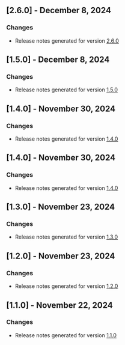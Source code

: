 ## [2.6.0] - December 8, 2024

### Changes
- Release notes generated for version [2.6.0](.release-notes/2.6.0/release.md)

## [1.5.0] - December 8, 2024

### Changes
- Release notes generated for version [1.5.0](.release-notes/1.5.0/release.md)

## [1.4.0] - November 30, 2024

### Changes
- Release notes generated for version [1.4.0](.release-notes/1.4.0/release.md)

## [1.4.0] - November 30, 2024

### Changes
- Release notes generated for version [1.4.0](.release-notes/1.4.0/release.md)

## [1.3.0] - November 23, 2024

### Changes
- Release notes generated for version [1.3.0](.release-notes/1.3.0/release.md)

## [1.2.0] - November 23, 2024

### Changes
- Release notes generated for version [1.2.0](.release-notes/1.2.0/release.md)

## [1.1.0] - November 22, 2024

### Changes
- Release notes generated for version [1.1.0](.release-notes/1.1.0/release.md)

